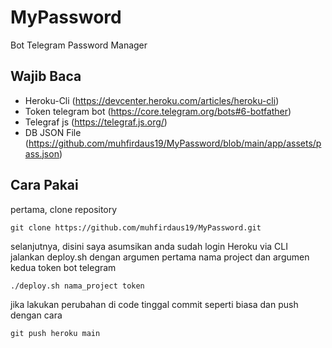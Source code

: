 # MyPassword
Bot Telegram Password Manager

## Wajib Baca
- Heroku-Cli (https://devcenter.heroku.com/articles/heroku-cli)
- Token telegram bot (https://core.telegram.org/bots#6-botfather)
- Telegraf js (https://telegraf.js.org/)
- DB JSON File (https://github.com/muhfirdaus19/MyPassword/blob/main/app/assets/pass.json)

## Cara Pakai
pertama, clone repository
```
git clone https://github.com/muhfirdaus19/MyPassword.git
```
selanjutnya, disini saya asumsikan anda sudah login Heroku via CLI \
jalankan deploy.sh dengan argumen pertama nama project dan argumen kedua token bot telegram
```
./deploy.sh nama_project token
```

jika lakukan perubahan di code tinggal commit seperti biasa dan push dengan cara
```
git push heroku main
```